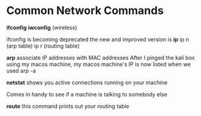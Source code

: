 # Common Network Commands

**ifconfig iwconfig** (wireless)

ifconfig is becoming deprecated the new and improved version is **ip** ip n (arp table) ip r (routing table)

**arp** associate IP addresses with MAC addresses  After I pinged the kali box using my macos machine, my macos machine's IP is now listed when we used arp -a

**netstat** shows you active connections running on your machine

Comes in handy to see if a machine is talking to somebody else

**route** this command prints out your routing table

